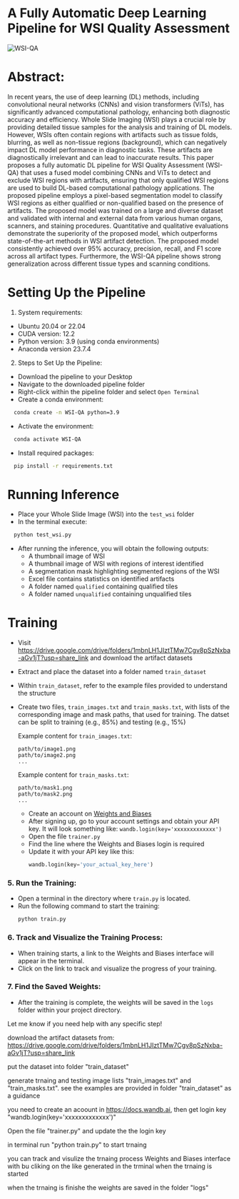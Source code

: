 # A Fully Automatic Deep Learning Pipeline for WSI Quality Assessment
![WSI-QA](./WSI-QA.bmp)
# Abstract: 
In recent years, the use of deep learning (DL) methods, including convolutional neural networks (CNNs) and vision transformers (ViTs), has significantly advanced computational pathology, enhancing both diagnostic accuracy and efficiency. Whole Slide Imaging (WSI) plays a crucial role by providing detailed tissue samples for the analysis and training of DL models. However, WSIs often contain regions with artifacts such as tissue folds, blurring, as well as non-tissue regions (background), which can negatively impact DL model performance in diagnostic tasks. These artifacts are diagnostically irrelevant and can lead to inaccurate results. This paper proposes a fully automatic DL pipeline for WSI Quality Assessment (WSI-QA) that uses a fused model combining CNNs and ViTs to detect and exclude WSI regions with artifacts, ensuring that only qualified WSI regions are used to build DL-based computational pathology applications. The proposed pipeline employs a pixel-based segmentation model to classify WSI regions as either qualified or non-qualified based on the presence of artifacts. The proposed model was trained on a large and diverse dataset and validated with internal and external data from various human organs, scanners, and staining procedures. Quantitative and qualitative evaluations demonstrate the superiority of the proposed model, which outperforms state-of-the-art methods in WSI artifact detection. The proposed model consistently achieved over 95% accuracy, precision, recall, and F1 score across all artifact types. Furthermore, the WSI-QA pipeline shows strong generalization across different tissue types and scanning conditions.
# Setting Up the Pipeline
1. System requirements:
- Ubuntu 20.04 or 22.04
- CUDA version: 12.2
- Python version: 3.9 (using conda environments)
- Anaconda version 23.7.4

2. Steps to Set Up the Pipeline:
- Download the pipeline to your Desktop
- Navigate to the downloaded pipeline folder
- Right-click within the pipeline folder and select `Open Terminal`
- Create a conda environment:
```bash
  conda create -n WSI-QA python=3.9
```
- Activate the environment:
```bash
  conda activate WSI-QA
```
- Install required packages:
```bash
  pip install -r requirements.txt
```

# Running Inference

- Place your Whole Slide Image (WSI) into the `test_wsi` folder
- In the terminal execute:
```bash
  python test_wsi.py
```
- After running the inference, you will obtain the following outputs:
  - A thumbnail image of WSI
  - A thumbnail image of WSI with regions of interest identified
  - A segmentation mask highlighting segmented regions of the WSI
  - Excel file contains statistics on identified artifacts
  - A folder named `qualified` containing qualified tiles
  - A folder named `unqualified` containing unqualified tiles


# Training

- Visit https://drive.google.com/drive/folders/1mbnLH1JIztTMw7Cgv8pSzNxba-aGv1jT?usp=share_link and download the artifact datasets
- Extract and place the dataset into a folder named `train_dataset`
- Within `train_dataset`, refer to the example files provided to understand the structure
- Create two files, `train_images.txt` and `train_masks.txt`, with lists of the corresponding image and mask paths, that used for training. The datset can be split to training (e.g., 85%) and testing (e.g., 15%)

     Example content for `train_images.txt`:
     ```
     path/to/image1.png
     path/to/image2.png
     ...
     ```
     Example content for `train_masks.txt`:
     ```
     path/to/mask1.png
     path/to/mask2.png
     ...
     ```
   - Create an account on [Weights and Biases](https://docs.wandb.ai)
   - After signing up, go to your account settings and obtain your API key. It will look something like: `wandb.login(key='xxxxxxxxxxxxx')`
   - Open the file `trainer.py`
   - Find the line where the Weights and Biases login is required
   - Update it with your API key like this:
     ```python
     wandb.login(key='your_actual_key_here')
     ```

### 5. **Run the Training**:
   - Open a terminal in the directory where `train.py` is located.
   - Run the following command to start the training:
     ```bash
     python train.py
     ```

### 6. **Track and Visualize the Training Process**:
   - When training starts, a link to the Weights and Biases interface will appear in the terminal.
   - Click on the link to track and visualize the progress of your training.

### 7. **Find the Saved Weights**:
   - After the training is complete, the weights will be saved in the `logs` folder within your project directory.

Let me know if you need help with any specific step!









download the artifact datasets from: https://drive.google.com/drive/folders/1mbnLH1JIztTMw7Cgv8pSzNxba-aGv1jT?usp=share_link


put the dataset into folder "train_dataset"

generate trnaing and testing image lists  "train_images.txt" and "train_masks.txt". see  the examples are provided in folder "train_dataset" as a guidance

you need to create an acoount in https://docs.wandb.ai, then get login key "wandb.login(key='xxxxxxxxxxxxx')"

Open the file "trainer.py" and update the  the login key 

in terminal run "python train.py" to start trnaing 

you can track and visulize the trnaing process Weights and Biases interface  with bu cliking on the like generated in the trminal when the trnaing is started

when the trnaing is finishe the weights are saved in the folder "logs"








